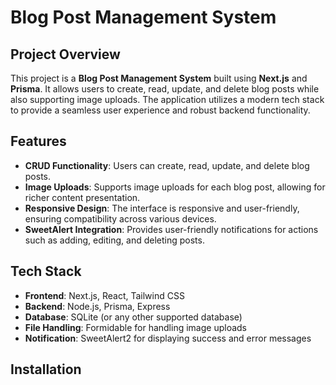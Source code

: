 # Blog Post Management System

## Project Overview

This project is a **Blog Post Management System** built using **Next.js** and **Prisma**. It allows users to create, read, update, and delete blog posts while also supporting image uploads. The application utilizes a modern tech stack to provide a seamless user experience and robust backend functionality.

## Features

- **CRUD Functionality**: Users can create, read, update, and delete blog posts.
- **Image Uploads**: Supports image uploads for each blog post, allowing for richer content presentation.
- **Responsive Design**: The interface is responsive and user-friendly, ensuring compatibility across various devices.
- **SweetAlert Integration**: Provides user-friendly notifications for actions such as adding, editing, and deleting posts.

## Tech Stack

- **Frontend**: Next.js, React, Tailwind CSS
- **Backend**: Node.js, Prisma, Express
- **Database**: SQLite (or any other supported database)
- **File Handling**: Formidable for handling image uploads
- **Notification**: SweetAlert2 for displaying success and error messages

## Installation


